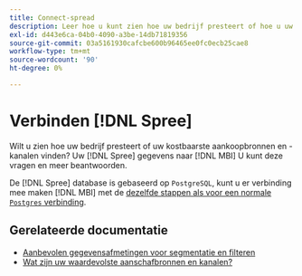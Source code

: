 ```yaml
---
title: Connect-spread
description: Leer hoe u kunt zien hoe uw bedrijf presteert of hoe u uw kostbaarste aankoopbronnen en -kanalen vindt.
exl-id: d443e6ca-04b0-4090-a3be-14db71819356
source-git-commit: 03a5161930cafcbe600b96465ee0fc0ecb25cae8
workflow-type: tm+mt
source-wordcount: '90'
ht-degree: 0%

---
```


# Verbinden [!DNL Spree]

Wilt u zien hoe uw bedrijf presteert of uw kostbaarste aankoopbronnen en -kanalen vinden? Uw [!DNL Spree] gegevens naar [!DNL MBI] U kunt deze vragen en meer beantwoorden.

De [!DNL Spree] database is gebaseerd op `PostgreSQL`, kunt u er verbinding mee maken [!DNL MBI] met de [dezelfde stappen als voor een normale `Postgres` verbinding](../integrations/postgresql.md).

## Gerelateerde documentatie

* [Aanbevolen gegevensafmetingen voor segmentatie en filteren](../../../best-practices/segment-filter.md)
* [Wat zijn uw waardevolste aanschafbronnen en kanalen?](../../analysis/most-value-source-channel.md)
